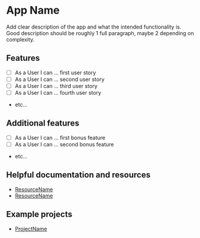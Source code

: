 # App Name

Add clear description of the app and what the intended functionality is.  Good description should be roughly 1 full paragraph, maybe 2 depending on complexity.

## Features

- [ ] As a User I can ... first user story
- [ ] As a User I can ... second user story
- [ ] As a User I can ... third user story
- [ ] As a User I can ... fourth user story

- etc...

## Additional features

- [ ] As a User I can ... first bonus feature
- [ ] As a User I can ... second bonus feature

- etc...

## Helpful documentation and resources

- [ResourceName](resourceUrlHere)
- [ResourceName](resourceUrlHere)

## Example projects

- [ProjectName](./Ideas/1\)Beginner/Project.md)

